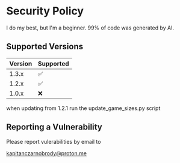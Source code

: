 # Security Policy

I do my best, but I'm a beginner. 99% of code was generated by AI.

## Supported Versions

| Version | Supported          |
| ------- | ------------------ |
| 1.3.x   | :white_check_mark: |
| 1.2.x   | :white_check_mark: |
| 1.0.x   | :x:                |

when updating from 1.2.1 run the update_game_sizes.py script

## Reporting a Vulnerability

Please report vulerabilities by email to

kapitanczarnobrody@proton.me

